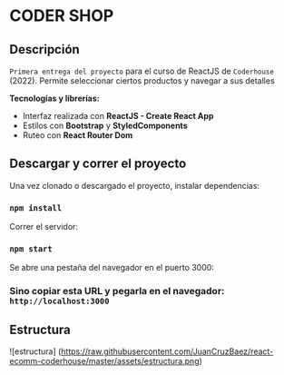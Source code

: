 # CODER SHOP

## Descripción

`Primera entrega del proyecto` para el curso de ReactJS de `Coderhouse` (2022).
Permite seleccionar ciertos productos y navegar a sus detalles

**Tecnologías y librerías:**

- Interfaz realizada con **ReactJS - Create React App**
- Estilos con **Bootstrap** y **StyledComponents**
- Ruteo con **React Router Dom**

## Descargar y correr el proyecto

Una vez clonado o descargado el proyecto, instalar dependencias:

### `npm install`

Correr el servidor:

### `npm start`

Se abre una pestaña del navegador en el puerto 3000:

### Sino copiar esta URL y pegarla en el navegador: `http://localhost:3000`

## Estructura

![estructura] (https://raw.githubusercontent.com/JuanCruzBaez/react-ecomm-coderhouse/master/assets/estructura.png)
